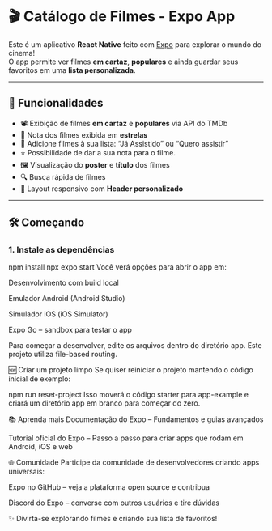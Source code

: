 # 🎬 Catálogo de Filmes - Expo App

Este é um aplicativo **React Native** feito com [Expo](https://expo.dev) para explorar o mundo do cinema!  
O app permite ver filmes **em cartaz**, **populares** e ainda guardar seus favoritos em uma **lista personalizada**.

---

## 🚀 Funcionalidades

- 📽️ Exibição de filmes **em cartaz** e **populares** via API do TMDb  
- 🌟 Nota dos filmes exibida em **estrelas**  
- 📝 Adicione filmes à sua lista: “Já Assistido” ou “Quero assistir”
- ⭐ Possibilidade de dar a sua nota para o filme.
- 🖼️ Visualização do **poster** e **título** dos filmes  
- 🔍 Busca rápida de filmes  
- 🎨 Layout responsivo com **Header personalizado** 

---

## 🛠️ Começando

### 1. Instale as dependências

npm install
npx expo start
Você verá opções para abrir o app em:

Desenvolvimento com build local

Emulador Android (Android Studio)

Simulador iOS (iOS Simulator)

Expo Go – sandbox para testar o app

Para começar a desenvolver, edite os arquivos dentro do diretório app. Este projeto utiliza file-based routing.

🆕 Criar um projeto limpo
Se quiser reiniciar o projeto mantendo o código inicial de exemplo:

npm run reset-project
Isso moverá o código starter para app-example e criará um diretório app em branco para começar do zero.

📚 Aprenda mais
Documentação do Expo – Fundamentos e guias avançados

Tutorial oficial do Expo – Passo a passo para criar apps que rodam em Android, iOS e web

🌐 Comunidade
Participe da comunidade de desenvolvedores criando apps universais:

Expo no GitHub – veja a plataforma open source e contribua

Discord do Expo – converse com outros usuários e tire dúvidas

✨ Divirta-se explorando filmes e criando sua lista de favoritos!
